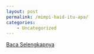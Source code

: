 ```yaml
---
layout: post
permalink: /mimpi-haid-itu-apa/
categories:
    - Uncategorized
---
```


[Baca Selengkapnya](/02)